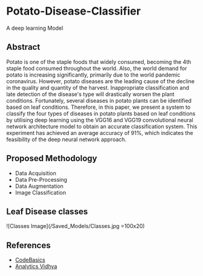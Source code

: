 # Potato-Disease-Classifier
A deep learning Model


## Abstract
Potato is one of the staple foods that widely consumed, becoming the 4th staple food consumed throughout the world. Also, the world demand for potato is increasing significantly, primarily due to the world pandemic coronavirus. However, potato diseases are the leading cause of the decline in the quality and quantity of the harvest. Inappropriate classification and late detection of the disease's type will drastically worsen the plant conditions. Fortunately, several diseases in potato plants can be identified based on leaf conditions. Therefore, in this paper, we present a system to classify the four types of diseases in potato plants based on leaf conditions by utilising deep learning using the VGG16 and VGG19 convolutional neural network architecture model to obtain an accurate classification system. This experiment has achieved an average accuracy of 91%, which indicates the feasibility of the deep neural network approach.
## Proposed Methodology

- Data Acquisition
- Data Pre-Processing
- Data Augmentation
- Image Classification


## Leaf Disease classes 
![Classes Image](/Saved_Models/Classes.jpg =100x20)


## References

 - [CodeBasics](https://www.youtube.com/c/codebasics)
 - [Analytics Vidhya](https://www.analyticsvidhya.com/blog/2021/12/end-to-end-potato-leaf-disease-prediction-project-a-complete-guide/)
 


